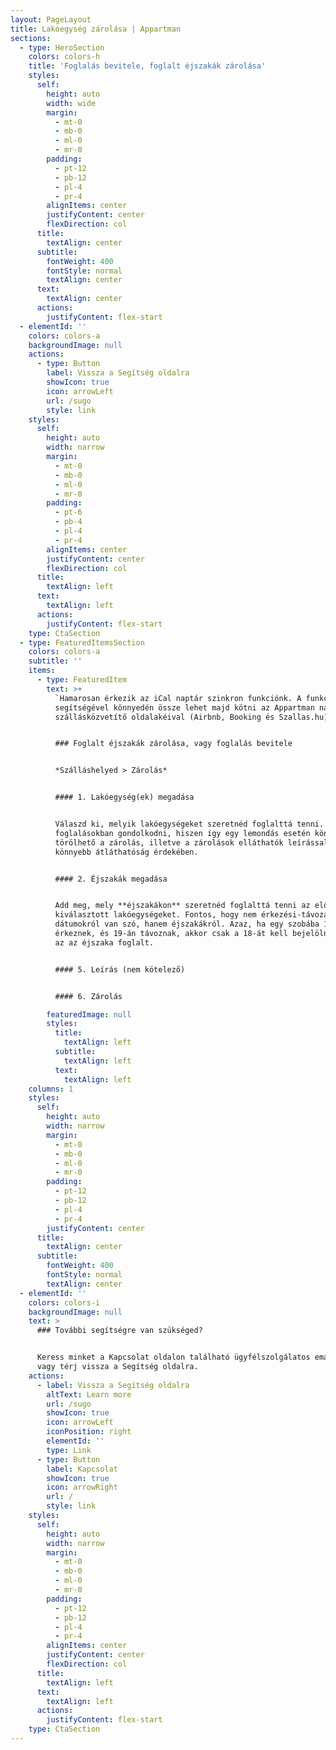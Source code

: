 ```yaml
---
layout: PageLayout
title: Lakóegység zárolása | Appartman
sections:
  - type: HeroSection
    colors: colors-h
    title: 'Foglalás bevitele, foglalt éjszakák zárolása'
    styles:
      self:
        height: auto
        width: wide
        margin:
          - mt-0
          - mb-0
          - ml-0
          - mr-0
        padding:
          - pt-12
          - pb-12
          - pl-4
          - pr-4
        alignItems: center
        justifyContent: center
        flexDirection: col
      title:
        textAlign: center
      subtitle:
        fontWeight: 400
        fontStyle: normal
        textAlign: center
      text:
        textAlign: center
      actions:
        justifyContent: flex-start
  - elementId: ''
    colors: colors-a
    backgroundImage: null
    actions:
      - type: Button
        label: Vissza a Segítség oldalra
        showIcon: true
        icon: arrowLeft
        url: /sugo
        style: link
    styles:
      self:
        height: auto
        width: narrow
        margin:
          - mt-0
          - mb-0
          - ml-0
          - mr-0
        padding:
          - pt-6
          - pb-4
          - pl-4
          - pr-4
        alignItems: center
        justifyContent: center
        flexDirection: col
      title:
        textAlign: left
      text:
        textAlign: left
      actions:
        justifyContent: flex-start
    type: CtaSection
  - type: FeaturedItemsSection
    colors: colors-a
    subtitle: ''
    items:
      - type: FeaturedItem
        text: >+
          `Hamarosan érkezik az iCal naptár szinkron funkciónk. A funkció
          segítségével könnyedén össze lehet majd kötni az Appartman naptárát a
          szállásközvetítő oldalakéival (Airbnb, Booking és Szallas.hu).`


          ### Foglalt éjszakák zárolása, vagy foglalás bevitele


          *Szálláshelyed > Zárolás*


          #### 1. Lakóegység(ek) megadása


          Válaszd ki, melyik lakóegységeket szeretnéd foglalttá tenni. Érdemes
          foglalásokban gondolkodni, hiszen így egy lemondás esetén könnyen
          törölhető a zárolás, illetve a zárolások elláthatók leírással is a
          könnyebb átláthatóság érdekében.


          #### 2. Éjszakák megadása


          Add meg, mely **éjszakákon** szeretnéd foglalttá tenni az előbb
          kiválasztott lakóegységeket. Fontos, hogy nem érkezési-távozási
          dátumokról van szó, hanem éjszakákról. Azaz, ha egy szobába 18-án
          érkeznek, és 19-án távoznak, akkor csak a 18-át kell bejelölni, hiszen
          az az éjszaka foglalt.


          #### 5. Leírás (nem kötelező)


          #### 6. Zárolás

        featuredImage: null
        styles:
          title:
            textAlign: left
          subtitle:
            textAlign: left
          text:
            textAlign: left
    columns: 1
    styles:
      self:
        height: auto
        width: narrow
        margin:
          - mt-0
          - mb-0
          - ml-0
          - mr-0
        padding:
          - pt-12
          - pb-12
          - pl-4
          - pr-4
        justifyContent: center
      title:
        textAlign: center
      subtitle:
        fontWeight: 400
        fontStyle: normal
        textAlign: center
  - elementId: ''
    colors: colors-i
    backgroundImage: null
    text: >
      ### További segítségre van szükséged?


      Keress minket a Kapcsolat oldalon található ügyfélszolgálatos email címen,
      vagy térj vissza a Segítség oldalra.
    actions:
      - label: Vissza a Segítség oldalra
        altText: Learn more
        url: /sugo
        showIcon: true
        icon: arrowLeft
        iconPosition: right
        elementId: ''
        type: Link
      - type: Button
        label: Kapcsolat
        showIcon: true
        icon: arrowRight
        url: /
        style: link
    styles:
      self:
        height: auto
        width: narrow
        margin:
          - mt-0
          - mb-0
          - ml-0
          - mr-0
        padding:
          - pt-12
          - pb-12
          - pl-4
          - pr-4
        alignItems: center
        justifyContent: center
        flexDirection: col
      title:
        textAlign: left
      text:
        textAlign: left
      actions:
        justifyContent: flex-start
    type: CtaSection
---
```

